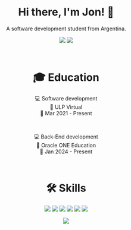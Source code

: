 <h1 align='center'>
  Hi there, I'm Jon! 👋
</h1>

<p align='center'>
  A software development student from Argentina.
</p>

<p align='center'>
  <a href='mailto:darociion@gmail.com'><img src='https://img.shields.io/badge/Gmail-D14836?style=for-the-badge&logo=gmail&logoColor=white'></a>
  <a href='https://www.linkedin.com/in/jong0711'><img src='https://img.shields.io/badge/linkedin-0A66C2?style=for-the-badge&logo=linkedin&logoColor=white'></a>
</p>

<br>

<h1 align='center'>
  🎓 Education
</h1>
  
<p align='center'>
  💻 Software development<br>
  📍 ULP Virtual<br>
  📆 Mar 2021 - Present
</p>

<br>

<p align='center'>
  💻 Back-End development<br>
  📍 Oracle ONE Education<br>
  📆 Jan 2024 - Present
</p>

<br>

<h1 align='center'>  
  🛠 Skills
</h1>

<p align='center'>
  <img src='https://img.shields.io/badge/html-E34F26?style=for-the-badge&logo=html5&logoColor=white'>
  <img src='https://img.shields.io/badge/css-1572B6?style=for-the-badge&logo=css3&logoColor=white'>
  <img src='https://img.shields.io/badge/JavaScript-323330?style=for-the-badge&logo=javascript&logoColor=F7DF1E'>
  <img src='https://img.shields.io/badge/Java-ED8B00?style=for-the-badge&logo=openjdk&logoColor=black'>
  <img src='https://img.shields.io/badge/MySQL-00000F?style=for-the-badge&logo=mysql&logoColor=white'>
  <img src='https://img.shields.io/badge/GIT-E44C30?style=for-the-badge&logo=git&logoColor=white'>
</p>

<p align='center'>
<img src='https://github-readme-stats.vercel.app/api/top-langs/?username=darociion&layout=compact'>
</p>

<br>

<!--
<h1 align='center'>
👨‍💻 Experience
</h1>

<h1 align='center'>
🔗 Links
</h1>
-->

